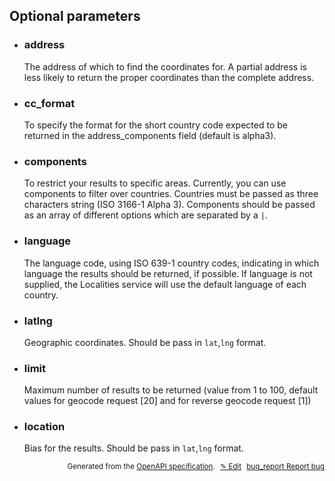 <!--- This is a generated file, do not edit! -->
<!--- [START woosmap_http_parameters_addressgeocode] -->


<h2 id="optional-parameters">Optional parameters</h2>

-   <h3 id="address">address</h3>

    The address of which to find the coordinates for. A partial address is less likely to return the proper coordinates than the complete address.

-   <h3 id="cc_format">cc_format</h3>

    To specify the format for the short country code expected to be returned in the address_components field (default is alpha3).

-   <h3 id="components">components</h3>

    To restrict your results to specific areas. Currently, you can use components to filter over countries. Countries must be passed as three characters string (ISO 3166-1 Alpha 3). Components should be passed as an array of different options which are separated by a `|`.

-   <h3 id="language">language</h3>

    The language code, using ISO 639-1 country codes, indicating in which language the results should be returned, if possible. If language is not supplied, the Localities service will use the default language of each country.

-   <h3 id="latlng">latlng</h3>

    Geographic coordinates. Should be pass in `lat`,`lng` format.

-   <h3 id="limit">limit</h3>

    Maximum number of results to be returned (value from 1 to 100, default values for geocode request \[20] and for reverse geocode request \[1])

-   <h3 id="location">location</h3>

    Bias for the results. Should be pass in `lat`,`lng` format.


<p style="text-align: right; font-size: smaller;">Generated from the <a data-label="openapi-github" href="https://github.com/woosmap/openapi-specification" title="Woosmap OpenAPI Specification" class="external">OpenAPI specification</a>.
<a data-label="openapi-github-woosmap-http-parameters-addressgeocode" data-action="edit" style="margin-left: 5px;" href="https://github.com/woosmap/openapi-specification/tree/main/specification/parameters" title="Edit on GitHub">✎ Edit</a>
<a data-label="openapi-github-woosmap-http-parameters-addressgeocode" data-action="bug" style="margin-left: 5px;" href="https://github.com/woosmap/openapi-specification/issues/new?assignees=&labels=type%3A+bug%2C+triage+me&template=bug_report.md&title=[parameters] Bug - /address/geocode/json" title="File bug for parameters on GitHub"><span class="material-icons">bug_report</span> Report bug</a>
</p>

<!--- [END woosmap_http_parameters_addressgeocode] -->